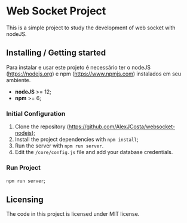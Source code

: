 # Web Socket Project
This is a simple project to study the development of web socket with nodeJS.

## Installing / Getting started

Para instalar e usar este projeto é necessário ter o nodeJS (https://nodejs.org) e npm (https://www.npmjs.com) instalados em seu ambiente.

- **nodeJS** >= 12;
- **npm** >= 6;

### Initial Configuration

1. Clone the repository (https://github.com/AlexJCosta/websocket-nodejs);
2. Install the project dependencies with `npm install`;
3. Run the server with `npm run server`.
4. Edit the `/core/config.js` file and add your database credentials.

### Run Project

`npm run server`;

## Licensing

The code in this project is licensed under MIT license.
